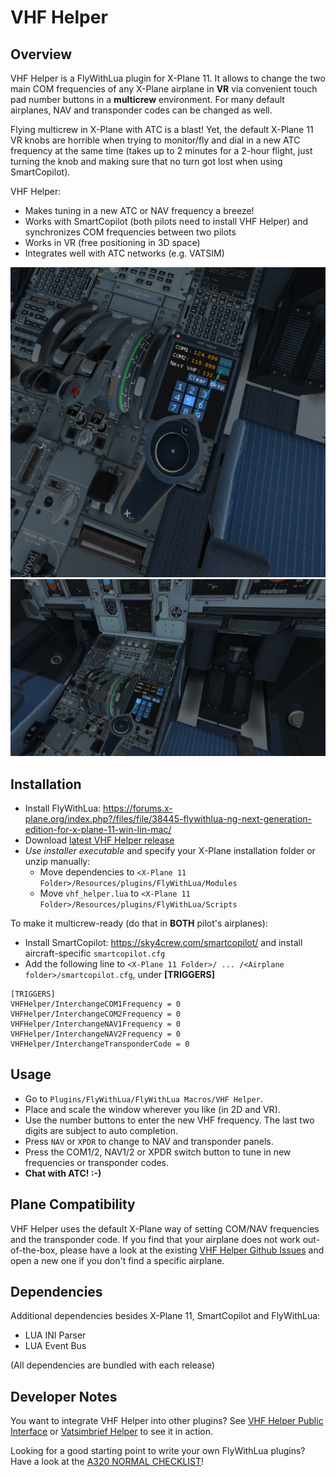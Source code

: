 # VHF Helper
## Overview
VHF Helper is a FlyWithLua plugin for X-Plane 11. It allows to change the two main COM frequencies of any X-Plane airplane in **VR** via convenient touch pad number buttons in a **multicrew** environment. For many default airplanes, NAV and transponder codes can be changed as well.

Flying multicrew in X-Plane with ATC is a blast! Yet, the default X-Plane 11 VR knobs are horrible when trying to monitor/fly and dial in a new ATC frequency at the same time (takes up to 2 minutes for a 2-hour flight, just turning the knob and making sure that no turn got lost when using SmartCopilot).

VHF Helper:
* Makes tuning in a new ATC or NAV frequency a breeze!
* Works with SmartCopilot (both pilots need to install VHF Helper) and synchronizes COM frequencies between two pilots
* Works in VR (free positioning in 3D space)
* Integrates well with ATC networks (e.g. VATSIM)

![VHF Helper Screenshot](screenshots/VHFHelperScreenshot2.png "VHF Helper Screenshot")
![VHF Helper Video](screenshots/VHFHelperUsageVideo.gif "VHF Helper Video")

## Installation
* Install FlyWithLua: https://forums.x-plane.org/index.php?/files/file/38445-flywithlua-ng-next-generation-edition-for-x-plane-11-win-lin-mac/
* Download [latest VHF Helper release](https://github.com/VerticalLongboard/xplane-vhf-helper/releases/latest)
* *Use installer executable* and specify your X-Plane installation folder or unzip manually:
  * Move dependencies to `<X-Plane 11 Folder>/Resources/plugins/FlyWithLua/Modules`
  * Move `vhf_helper.lua` to `<X-Plane 11 Folder>/Resources/plugins/FlyWithLua/Scripts`

To make it multicrew-ready (do that in **BOTH** pilot's airplanes):

* Install SmartCopilot: https://sky4crew.com/smartcopilot/ and install aircraft-specific `smartcopilot.cfg`
* Add the following line to `<X-Plane 11 Folder>/ ... /<Airplane folder>/smartcopilot.cfg`, under **[TRIGGERS]**
```text
[TRIGGERS]
VHFHelper/InterchangeCOM1Frequency = 0
VHFHelper/InterchangeCOM2Frequency = 0
VHFHelper/InterchangeNAV1Frequency = 0
VHFHelper/InterchangeNAV2Frequency = 0
VHFHelper/InterchangeTransponderCode = 0
```

## Usage
* Go to `Plugins/FlyWithLua/FlyWithLua Macros/VHF Helper`.
* Place and scale the window wherever you like (in 2D and VR).
* Use the number buttons to enter the new VHF frequency. The last two digits are subject to auto completion.
* Press `NAV` or `XPDR` to change to NAV and transponder panels.
* Press the COM1/2, NAV1/2 or XPDR switch button to tune in new frequencies or transponder codes.
* **Chat with ATC! :-)**

## Plane Compatibility
VHF Helper uses the default X-Plane way of setting COM/NAV frequencies and the transponder code. If you find that your airplane does not work out-of-the-box, please have a look at the existing [VHF Helper Github Issues](https://github.com/VerticalLongboard/xplane-vhf-helper/issues) and open a new one if you don't find a specific airplane.

## Dependencies
Additional dependencies besides X-Plane 11, SmartCopilot and FlyWithLua:
- LUA INI Parser
- LUA Event Bus

(All dependencies are bundled with each release)

## Developer Notes
You want to integrate VHF Helper into other plugins? See [VHF Helper Public Interface](PUBLIC-INTERFACE.md) or [Vatsimbrief Helper](https://github.com/RedXi/vatsimbrief-helper) to see it in action.

Looking for a good starting point to write your own FlyWithLua plugins? Have a look at the [A320 NORMAL CHECKLIST](https://github.com/VerticalLongboard/xplane-a320-checklist/blob/main/DEVELOPMENT_ENVIRONMENT.md)!
